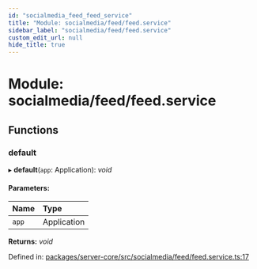 ```yaml
---
id: "socialmedia_feed_feed_service"
title: "Module: socialmedia/feed/feed.service"
sidebar_label: "socialmedia/feed/feed.service"
custom_edit_url: null
hide_title: true
---
```


# Module: socialmedia/feed/feed.service

## Functions

### default

▸ **default**(`app`: Application): *void*

#### Parameters:

| Name | Type |
| :------ | :------ |
| `app` | Application |

**Returns:** *void*

Defined in: [packages/server-core/src/socialmedia/feed/feed.service.ts:17](https://github.com/xr3ngine/xr3ngine/blob/2d83606b6/packages/server-core/src/socialmedia/feed/feed.service.ts#L17)

